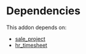 # Dependencies

This addon depends on:

- [sale_project](../../odoo-bringout-oca-ocb-sale_project)
- [hr_timesheet](../../odoo-bringout-oca-ocb-hr_timesheet)
